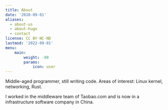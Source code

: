 ```yaml
---
title: About
date: '2018-09-01'
aliases:
  - about-us
  - about-hugo
  - contact
license: CC BY-NC-ND
lastmod: '2022-09-01'
menu:
    main: 
        weight: -90
        params:
            icon: user
---
```


Middle-aged programmer, still writing code. Areas of interest: Linux kernel, networking, Rust.

I worked in the middleware team of Taobao.com and is now in a infrastructure software company in China.
